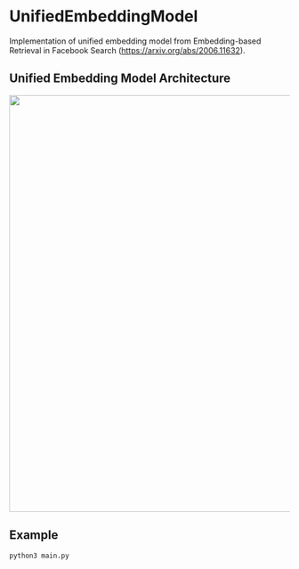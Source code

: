 # UnifiedEmbeddingModel
Implementation of unified embedding model from Embedding-based Retrieval in Facebook Search (https://arxiv.org/abs/2006.11632).

## Unified Embedding Model Architecture

<img src="https://github.com/liyinxiao/UnifiedEmbeddingModel/blob/main/assets/model_architecture.png" width=750 />

## Example
```
python3 main.py
```